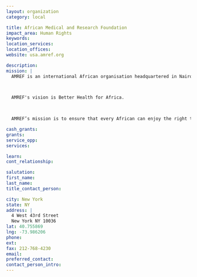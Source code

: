 ```yaml
---
layout: organization
category: local

title: African Medical and Research Foundation
impact_area: Human Rights
keywords: 
location_services: 
location_offices: 
website: usa.amref.org

description: 
mission: |
  AMREF is an international African organisation headquartered in Nairobi, Kenya.

  

  AMREF's vision is Better Health for Africa.

  

  AMREF’s mission is to ensure that every African can enjoy the right to good health by helping to create vibrant networks of informed communities that work with empowered health care providers in strong health systems.

cash_grants: 
grants: 
service_opp: 
services: 

learn: 
cont_relationship: 

salutation: 
first_name: 
last_name: 
title_contact_person: 

city: New York
state: NY
address: |
  4 West 43rd Street    
  New York NY 10036
lat: 40.755869
lng: -73.986206
phone: 
ext: 
fax: 212-768-4230
email: 
preferred_contact: 
contact_person_intro: 
---
```

